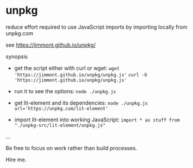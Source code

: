 # unpkg
reduce effort required to use JavaScript imports by importing locally from unpkg.com

see https://jimmont.github.io/unpkg/

synopsis

* get the script either with curl or wget:
`wget 'https://jimmont.github.io/unpkg/unpkg.js'`
`curl -O 'https://jimmont.github.io/unpkg/unpkg.js'`

* run it to see the options:
`node ./unpkg.js`

* get lit-element and its dependencies:
`node ./unpkg.js url='https://unpkg.com/lit-element'`

* import lit-element into working JavaScript:
`import * as stuff from "./unpkg-src/lit-element/unpkg.js"`

...

Be free to focus on work rather than build processes.

Hire me.
